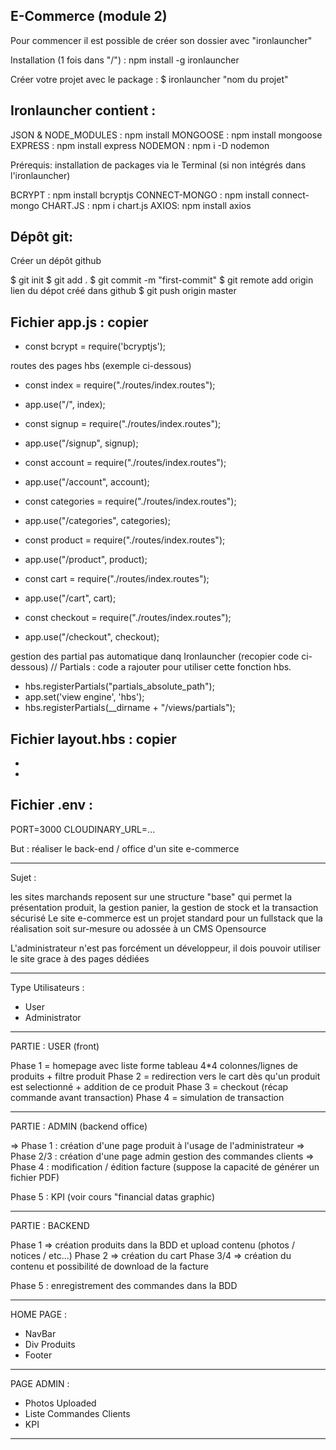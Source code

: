 E-Commerce (module 2)
-------

Pour commencer il est possible de créer son dossier avec "ironlauncher"

Installation (1 fois dans "/") :
  npm install -g ironlauncher

Créer votre projet avec le package :
  $ ironlauncher "nom du projet"

 
Ironlauncher contient :
-------
  JSON & NODE_MODULES : npm install
  MONGOOSE : npm install mongoose
  EXPRESS : npm install express
  NODEMON : npm i -D nodemon


Prérequis: installation de packages via le Terminal (si non intégrés dans l'ironlauncher)

  BCRYPT : npm install bcryptjs
  CONNECT-MONGO : npm install connect-mongo
  CHART.JS : npm i chart.js
  AXIOS: npm install axios


Dépôt git:
-------

Créer un dépôt github

  $ git init
  $ git add .
  $ git commit -m "first-commit"
  $ git remote add origin lien du dépot créé dans github
  $ git push origin master


Fichier app.js : copier
-------
- const bcrypt = require('bcryptjs');

routes des pages hbs (exemple ci-dessous)
+ const index = require("./routes/index.routes");
+ app.use("/", index);

+ const signup = require("./routes/index.routes");
+ app.use("/signup", signup);

+ const account = require("./routes/index.routes");
+ app.use("/account", account);

+ const categories = require("./routes/index.routes");
+ app.use("/categories", categories);

+ const product = require("./routes/index.routes");
+ app.use("/product", product);

+ const cart = require("./routes/index.routes");
+ app.use("/cart", cart);

+ const checkout = require("./routes/index.routes");
+ app.use("/checkout", checkout);

gestion des partial pas automatique danq Ironlauncher (recopier code ci-dessous)
// Partials : code a rajouter pour utiliser cette fonction hbs.
+ hbs.registerPartials("partials_absolute_path");
+ app.set('view engine', 'hbs');
+ hbs.registerPartials(__dirname + "/views/partials");


Fichier layout.hbs : copier
-------

- <script src="/js/script.js"></script>
- <script src="https://cdnjs.cloudflare.com/ajax/libs/axios/0.27.2/axios.min.js"></script>


Fichier .env :
-------

PORT=3000
CLOUDINARY_URL=...





But : réaliser le back-end / office d'un site e-commerce

--------

Sujet :

les sites marchands reposent sur une structure "base" qui permet la présentation produit, la gestion panier, la gestion de stock et la transaction sécurisé
Le site e-commerce est un projet standard pour un fullstack que la réalisation soit sur-mesure ou adossée à un CMS Opensource

L'administrateur n'est pas forcément un développeur, il dois pouvoir utiliser le site grace à des pages dédiées 

--------

Type Utilisateurs :

- User
- Administrator

--------

PARTIE : USER (front)

Phase 1 = homepage avec liste forme tableau 4*4 colonnes/lignes de produits + filtre produit
Phase 2 = redirection vers le cart dès qu'un produit est selectionné + addition de ce produit
Phase 3 = checkout (récap commande avant transaction)
Phase 4 = simulation de transaction

--------

PARTIE : ADMIN (backend office)

=> Phase 1 : création d'une page produit à l'usage de l'administrateur
=> Phase 2/3 : création d'une page admin gestion des commandes clients
=> Phase 4 : modification / édition facture (suppose la capacité de générer un fichier PDF)

Phase 5 : KPI (voir cours "financial datas graphic)

--------

PARTIE : BACKEND

Phase 1 => création produits dans la BDD et upload contenu (photos / notices / etc...)
Phase 2 => création du cart
Phase 3/4 => création du contenu et possibilité de download de la facture

Phase 5 : enregistrement des commandes dans la BDD

--------
           
HOME PAGE :

- NavBar
- Div Produits
- Footer

--------

PAGE ADMIN :

- Photos Uploaded
- Liste Commandes Clients
- KPI

--------







